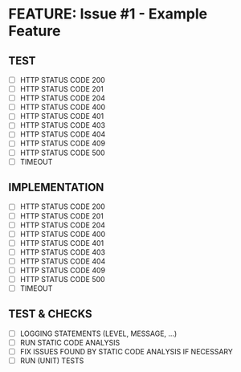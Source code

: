 # FEATURE: Issue #1 - Example Feature

## TEST

- [ ] HTTP STATUS CODE 200
- [ ] HTTP STATUS CODE 201
- [ ] HTTP STATUS CODE 204
- [ ] HTTP STATUS CODE 400
- [ ] HTTP STATUS CODE 401
- [ ] HTTP STATUS CODE 403
- [ ] HTTP STATUS CODE 404
- [ ] HTTP STATUS CODE 409
- [ ] HTTP STATUS CODE 500
- [ ] TIMEOUT

## IMPLEMENTATION

- [ ] HTTP STATUS CODE 200
- [ ] HTTP STATUS CODE 201
- [ ] HTTP STATUS CODE 204
- [ ] HTTP STATUS CODE 400
- [ ] HTTP STATUS CODE 401
- [ ] HTTP STATUS CODE 403
- [ ] HTTP STATUS CODE 404
- [ ] HTTP STATUS CODE 409
- [ ] HTTP STATUS CODE 500
- [ ] TIMEOUT

## TEST & CHECKS

- [ ] LOGGING STATEMENTS (LEVEL, MESSAGE, ...)
- [ ] RUN STATIC CODE ANALYSIS
- [ ] FIX ISSUES FOUND BY STATIC CODE ANALYSIS IF NECESSARY
- [ ] RUN (UNIT) TESTS